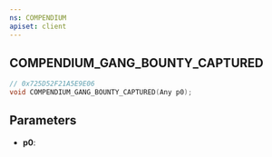 ```yaml
---
ns: COMPENDIUM
apiset: client
---
```

## COMPENDIUM_GANG_BOUNTY_CAPTURED

```c
// 0x725D52F21A5E9E06
void COMPENDIUM_GANG_BOUNTY_CAPTURED(Any p0);
```


## Parameters
* **p0**:



